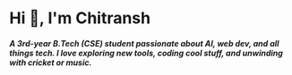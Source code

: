 <h1 align="left">Hi 👋, I'm Chitransh</h1>
<h5 align="left">A 3rd-year B.Tech (CSE) student passionate about AI, web dev, and all things tech. I love exploring new tools, coding cool stuff, and unwinding with cricket or music.</h5>
